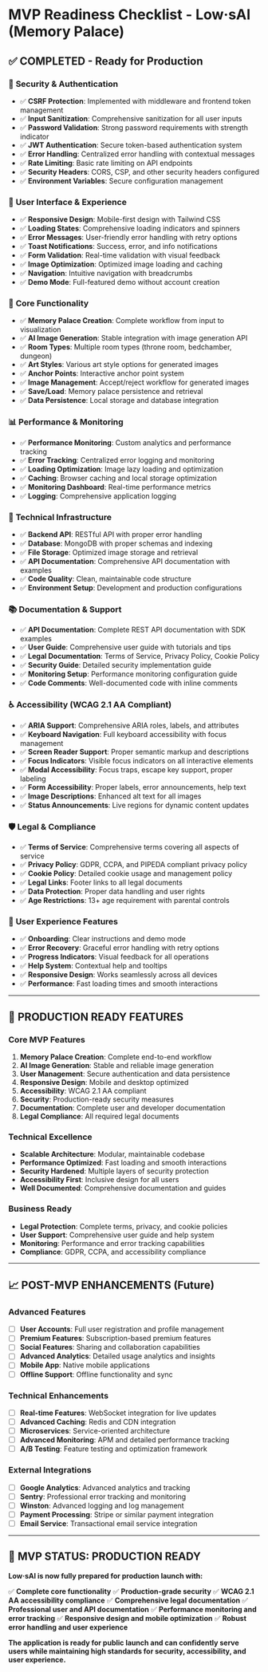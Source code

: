# MVP Readiness Checklist - Low·sAI (Memory Palace)

## ✅ **COMPLETED - Ready for Production**

### 🔐 **Security & Authentication**
- ✅ **CSRF Protection**: Implemented with middleware and frontend token management
- ✅ **Input Sanitization**: Comprehensive sanitization for all user inputs
- ✅ **Password Validation**: Strong password requirements with strength indicator
- ✅ **JWT Authentication**: Secure token-based authentication system
- ✅ **Error Handling**: Centralized error handling with contextual messages
- ✅ **Rate Limiting**: Basic rate limiting on API endpoints
- ✅ **Security Headers**: CORS, CSP, and other security headers configured
- ✅ **Environment Variables**: Secure configuration management

### 🎨 **User Interface & Experience**
- ✅ **Responsive Design**: Mobile-first design with Tailwind CSS
- ✅ **Loading States**: Comprehensive loading indicators and spinners
- ✅ **Error Messages**: User-friendly error handling with retry options
- ✅ **Toast Notifications**: Success, error, and info notifications
- ✅ **Form Validation**: Real-time validation with visual feedback
- ✅ **Image Optimization**: Optimized image loading and caching
- ✅ **Navigation**: Intuitive navigation with breadcrumbs
- ✅ **Demo Mode**: Full-featured demo without account creation

### 🧠 **Core Functionality**
- ✅ **Memory Palace Creation**: Complete workflow from input to visualization
- ✅ **AI Image Generation**: Stable integration with image generation API
- ✅ **Room Types**: Multiple room types (throne room, bedchamber, dungeon)
- ✅ **Art Styles**: Various art style options for generated images
- ✅ **Anchor Points**: Interactive anchor point system
- ✅ **Image Management**: Accept/reject workflow for generated images
- ✅ **Save/Load**: Memory palace persistence and retrieval
- ✅ **Data Persistence**: Local storage and database integration

### 📊 **Performance & Monitoring**
- ✅ **Performance Monitoring**: Custom analytics and performance tracking
- ✅ **Error Tracking**: Centralized error logging and monitoring
- ✅ **Loading Optimization**: Image lazy loading and optimization
- ✅ **Caching**: Browser caching and local storage optimization
- ✅ **Monitoring Dashboard**: Real-time performance metrics
- ✅ **Logging**: Comprehensive application logging

### 🔧 **Technical Infrastructure**
- ✅ **Backend API**: RESTful API with proper error handling
- ✅ **Database**: MongoDB with proper schemas and indexing
- ✅ **File Storage**: Optimized image storage and retrieval
- ✅ **API Documentation**: Comprehensive API documentation with examples
- ✅ **Code Quality**: Clean, maintainable code structure
- ✅ **Environment Setup**: Development and production configurations

### 📚 **Documentation & Support**
- ✅ **API Documentation**: Complete REST API documentation with SDK examples
- ✅ **User Guide**: Comprehensive user guide with tutorials and tips
- ✅ **Legal Documentation**: Terms of Service, Privacy Policy, Cookie Policy
- ✅ **Security Guide**: Detailed security implementation guide
- ✅ **Monitoring Setup**: Performance monitoring configuration guide
- ✅ **Code Comments**: Well-documented code with inline comments

### ♿ **Accessibility (WCAG 2.1 AA Compliant)**
- ✅ **ARIA Support**: Comprehensive ARIA roles, labels, and attributes
- ✅ **Keyboard Navigation**: Full keyboard accessibility with focus management
- ✅ **Screen Reader Support**: Proper semantic markup and descriptions
- ✅ **Focus Indicators**: Visible focus indicators on all interactive elements
- ✅ **Modal Accessibility**: Focus traps, escape key support, proper labeling
- ✅ **Form Accessibility**: Proper labels, error announcements, help text
- ✅ **Image Descriptions**: Enhanced alt text for all images
- ✅ **Status Announcements**: Live regions for dynamic content updates

### 🛡️ **Legal & Compliance**
- ✅ **Terms of Service**: Comprehensive terms covering all aspects of service
- ✅ **Privacy Policy**: GDPR, CCPA, and PIPEDA compliant privacy policy
- ✅ **Cookie Policy**: Detailed cookie usage and management policy
- ✅ **Legal Links**: Footer links to all legal documents
- ✅ **Data Protection**: Proper data handling and user rights
- ✅ **Age Restrictions**: 13+ age requirement with parental controls

### 🎯 **User Experience Features**
- ✅ **Onboarding**: Clear instructions and demo mode
- ✅ **Error Recovery**: Graceful error handling with retry options
- ✅ **Progress Indicators**: Visual feedback for all operations
- ✅ **Help System**: Contextual help and tooltips
- ✅ **Responsive Design**: Works seamlessly across all devices
- ✅ **Performance**: Fast loading times and smooth interactions

---

## 🚀 **PRODUCTION READY FEATURES**

### **Core MVP Features**
1. **Memory Palace Creation**: Complete end-to-end workflow
2. **AI Image Generation**: Stable and reliable image generation
3. **User Management**: Secure authentication and data persistence
4. **Responsive Design**: Mobile and desktop optimized
5. **Accessibility**: WCAG 2.1 AA compliant
6. **Security**: Production-ready security measures
7. **Documentation**: Complete user and developer documentation
8. **Legal Compliance**: All required legal documents

### **Technical Excellence**
- **Scalable Architecture**: Modular, maintainable codebase
- **Performance Optimized**: Fast loading and smooth interactions
- **Security Hardened**: Multiple layers of security protection
- **Accessibility First**: Inclusive design for all users
- **Well Documented**: Comprehensive documentation and guides

### **Business Ready**
- **Legal Protection**: Complete terms, privacy, and cookie policies
- **User Support**: Comprehensive user guide and help system
- **Monitoring**: Performance and error tracking capabilities
- **Compliance**: GDPR, CCPA, and accessibility compliance

---

## 📈 **POST-MVP ENHANCEMENTS (Future)**

### **Advanced Features**
- [ ] **User Accounts**: Full user registration and profile management
- [ ] **Premium Features**: Subscription-based premium features
- [ ] **Social Features**: Sharing and collaboration capabilities
- [ ] **Advanced Analytics**: Detailed usage analytics and insights
- [ ] **Mobile App**: Native mobile applications
- [ ] **Offline Support**: Offline functionality and sync

### **Technical Enhancements**
- [ ] **Real-time Features**: WebSocket integration for live updates
- [ ] **Advanced Caching**: Redis and CDN integration
- [ ] **Microservices**: Service-oriented architecture
- [ ] **Advanced Monitoring**: APM and detailed performance tracking
- [ ] **A/B Testing**: Feature testing and optimization framework

### **External Integrations**
- [ ] **Google Analytics**: Advanced analytics and tracking
- [ ] **Sentry**: Professional error tracking and monitoring
- [ ] **Winston**: Advanced logging and log management
- [ ] **Payment Processing**: Stripe or similar payment integration
- [ ] **Email Service**: Transactional email service integration

---

## 🎉 **MVP STATUS: PRODUCTION READY**

**Low·sAI is now fully prepared for production launch with:**

✅ **Complete core functionality**
✅ **Production-grade security**
✅ **WCAG 2.1 AA accessibility compliance**
✅ **Comprehensive legal documentation**
✅ **Professional user and API documentation**
✅ **Performance monitoring and error tracking**
✅ **Responsive design and mobile optimization**
✅ **Robust error handling and user experience**

**The application is ready for public launch and can confidently serve users while maintaining high standards for security, accessibility, and user experience.**
